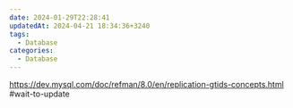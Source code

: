 ```yaml
---
date: 2024-01-29T22:28:41
updatedAt: 2024-04-21 18:34:36+3240
tags:
  - Database
categories:
  - Database
---
```

https://dev.mysql.com/doc/refman/8.0/en/replication-gtids-concepts.html
#wait-to-update 
